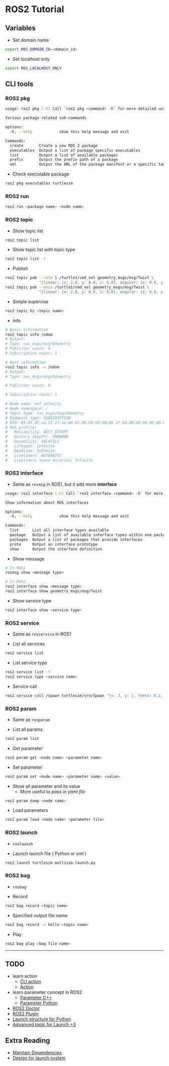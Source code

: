 # ROS2 Tutorial

## Variables 

- Set domain name
```bash
export ROS_DOMAIN_ID=<domain_id>
```
- Set localhost only
```bash
export ROS_LOCALHOST_ONLY
```

## CLI tools

### ROS2 pkg

```bash
usage: ros2 pkg [-h] Call `ros2 pkg <command> -h` for more detailed usage. ...

Various package related sub-commands

options:
  -h, --help            show this help message and exit

Commands:
  create       Create a new ROS 2 package
  executables  Output a list of package specific executables
  list         Output a list of available packages
  prefix       Output the prefix path of a package
  xml          Output the XML of the package manifest or a specific tag
```

- Check executable package
```bash
ros2 pkg executables turtlesim
```

### ROS2 run

```bash
ros2 run <package name> <node name>
```

### ROS2 topic

- Show topic list
```bash
ros2 topic list
```
- Show topic list with topic type
```bash
ros2 topic list -t
```

- Publish
```bash
ros2 topic pub --rate 1 /turtle1/cmd_vel geometry_msgs/msg/Twist \ 
               "{linear: {x: 2.0, y: 0.0, z: 0.0}, angular: {x: 0.0, y: 0.0, z: 1.8}}"
ros2 topic pub --once /turtle1/cmd_vel geometry_msgs/msg/Twist \ 
               "{linear: {x: 2.0, y: 0.0, z: 0.0}, angular: {x: 0.0, y: 0.0, z: 1.8}}"
```

- Simple supervise
```bash
ros2 topic hz <topic name>
```

- Info
```bash
# Basic information
ros2 topic info /odom
# Output: 
# Type: nav_msgs/msg/Odometry
# Publisher count: 0
# Subscription count: 1
```
```bash
# More information
ros2 topic info -v /odom
# Output:
# Type: nav_msgs/msg/Odometry

# Publisher count: 0

# Subscription count: 1

# Node name: ekf_velocity
# Node namespace: /
# Topic type: nav_msgs/msg/Odometry
# Endpoint type: SUBSCRIPTION
# GID: 01.0f.df.aa.21.27.ae.b0.01.00.00.00.00.00.1f.04.00.00.00.00.00.00.00.00
# QoS profile:
#   Reliability: BEST_EFFORT
#   History (Depth): UNKNOWN
#   Durability: VOLATILE
#   Lifespan: Infinite
#   Deadline: Infinite
#   Liveliness: AUTOMATIC
#   Liveliness lease duration: Infinite
```



### ROS2 interface

- Same as ```rosmsg``` in ROS1, but it add more **interface**

```bash
usage: ros2 interface [-h] Call `ros2 interface <command> -h` for more detailed usage. ...

Show information about ROS interfaces

options:
  -h, --help            show this help message and exit

Commands:
  list      List all interface types available
  package   Output a list of available interface types within one package
  packages  Output a list of packages that provide interfaces
  proto     Output an interface prototype
  show      Output the interface definition
```

- Show message
```bash
# In ROS1
rosmsg show <message type>

# In ROS2
ros2 interface show <message type>
ros2 interface show geometry_msgs/msg/Twist
```
- Show service type
```bash
ros2 interface show <service type>
```

### ROS2 service

- Same as ```rosservice``` in ROS1

- List all services
```bash
ros2 service list
```

- List service type
```bash
ros2 service list -t
ros2 service type <service name>
```

- Service call
```bash
ros2 service call /spawn turtlesim/srv/Spawn "{x: 2, y: 2, theta: 0.2, name: ''}"
```

### ROS2 param

- Same as ```rosparam```

- List all params
```bash
ros2 param list
```

- Get parameter
```bash
ros2 param get <node name> <parameter name>
```

- Set parameter
```bash
ros2 param set <node name> <parameter name> <value>
```

- Show all parameter and its value
  - More useful to *pass in yaml file*
```bash
ros2 param dump <node name>
```

- Load parameters
```bash
ros2 param load <node name> <parameter file>
```

### ROS2 launch

- ```roslaunch```

- Launch launch file ( Python or xml )
```bash
ros2 launch turtlesim multisim.launch.py
```

### ROS2 bag

- ```rosbag```

- Record
```bash
ros2 bag record <topic name>
```

- Specified output file name
```bash
ros2 bag record -o hello <topic name>
```

- Play
```bash
ros2 bag play <bag file name>
```

---

## TODO
- learn action
  - [CLI action](https://docs.ros.org/en/humble/Tutorials/Beginner-CLI-Tools/Understanding-ROS2-Actions/Understanding-ROS2-Actions.html)
  - [Action](https://docs.ros.org/en/humble/Tutorials/Intermediate/Writing-an-Action-Server-Client/Cpp.html)
- learn parameter concept in ROS2 
  - [Parameter C++](https://docs.ros.org/en/humble/Tutorials/Beginner-Client-Libraries/Using-Parameters-In-A-Class-CPP.html)
  - [Parameter Python](https://docs.ros.org/en/humble/Tutorials/Beginner-Client-Libraries/Using-Parameters-In-A-Class-Python.html)
- [ROS2 Doctor](https://docs.ros.org/en/humble/Tutorials/Beginner-Client-Libraries/Getting-Started-With-Ros2doctor.html)
- [ROS2 Plugin](https://docs.ros.org/en/humble/Tutorials/Beginner-Client-Libraries/Pluginlib.html)
- [Launch structure for Python](https://docs.ros.org/en/humble/Tutorials/Intermediate/Launch/Launch-system.html)
- [Advanced topic for Launch +3](https://docs.ros.org/en/humble/Tutorials/Intermediate/Launch/Using-Substitutions.html)

## Extra Reading
- [Maintain Dependencies](https://docs.ros.org/en/humble/Tutorials/Intermediate/Rosdep.html)
- [Design for launch system](https://design.ros2.org/articles/roslaunch.html)